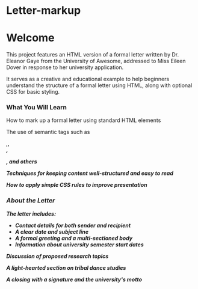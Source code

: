 # Letter-markup
<h1>Welcome</h1>

This project features an HTML version of a formal letter written by Dr. Eleanor Gaye from the University of Awesome, addressed to Miss Eileen Dover in response to her university application.

It serves as a creative and educational example to help beginners understand the structure of a formal letter using HTML, along with optional CSS for basic styling.

<h3>What You Will Learn</h3>
How to mark up a formal letter using standard HTML elements

The use of semantic tags such as <address>,<strong>,<section>, <p>, and others

Techniques for keeping content well-structured and easy to read

How to apply simple CSS rules to improve presentation 

<h3>About the Letter</h3>
The letter includes:
<ul>
  <li>Contact details for both sender and recipient
</li>
  <li>A clear date and subject line
</li>
  <li>A formal greeting and a multi-sectioned body
</li>
  <li>Information about university semester start dates
</li>
</ul>





Discussion of proposed research topics

A light-hearted section on tribal dance studies

A closing with a signature and the university's motto
